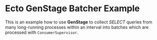 # Ecto GenStage Batcher Example

This is an example how to use **GenStage** to collect _SELECT_ queries from many
long-running processes within an interval into batches which are processed
with `ConsumerSupervisor`.
